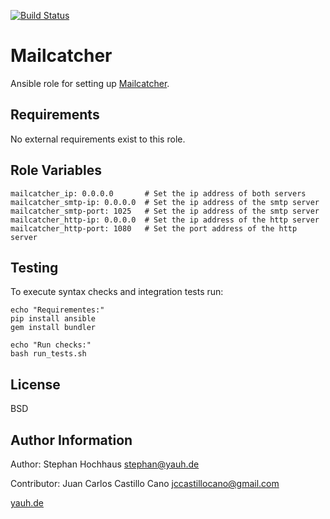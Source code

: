 [![Build Status](https://travis-ci.org/jcastillocano/ansible-role-mailcatcher.svg)](https://travis-ci.org/jcastillocano/ansible-role-mailcatcher)

# Mailcatcher
Ansible role for setting up [Mailcatcher](http://mailcatcher.me).

## Requirements
No external requirements exist to this role.

## Role Variables

```
mailcatcher_ip: 0.0.0.0       # Set the ip address of both servers
mailcatcher_smtp-ip: 0.0.0.0  # Set the ip address of the smtp server
mailcatcher_smtp-port: 1025   # Set the ip address of the smtp server
mailcatcher_http-ip: 0.0.0.0  # Set the ip address of the http server
mailcatcher_http-port: 1080   # Set the port address of the http server
```

## Testing

To execute syntax checks and integration tests run:

```
echo "Requirementes:"
pip install ansible
gem install bundler

echo "Run checks:"
bash run_tests.sh
```

## License
BSD

## Author Information
Author: Stephan Hochhaus [stephan@yauh.de](mailto:stephan@yauh.de)

Contributor: Juan Carlos Castillo Cano
[jccastillocano@gmail.com](mailto:jccastillocano@gmail.com)

[yauh.de](http://yauh.de)
